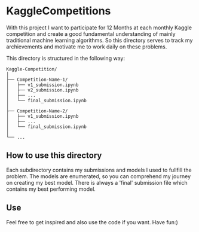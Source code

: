 # KaggleCompetitions

With this project I want to participate for 12 Months at each monthly Kaggle competition and create a good fundamental understanding of mainly traditional machine learning algorithms. So this directory serves to track my archievements and motivate me to work daily on these problems.

This directory is structured in the following way:
 ```
Kaggle-Competition/
│
├── Competition-Name-1/
│   ├── v1_submission.ipynb
│   ├── v2_submission.ipynb
│   ├── ...
│   └── final_submission.ipynb
│
├── Competition-Name-2/
│   ├── v1_submission.ipynb
│   ├── ...
│   └── final_submission.ipynb
│
└── ...

```

## How to use this directory
Each subdirectory contains my submissions and models I used to fullfill the problem. The models are enumerated, so you can comprehend my journey on creating my best model. There is always a 'final' submission file which contains my best performing model.

## Use

Feel free to get inspired and also use the code if you want. Have fun:)
